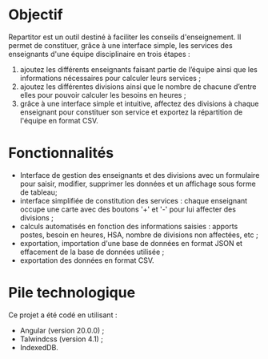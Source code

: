 # Objectif

Repartitor est un outil destiné à faciliter les conseils d'enseignement. Il permet de constituer, grâce à une interface simple, les services des enseignants d'une équipe disciplinaire en trois étapes :

1. ajoutez les différents enseignants faisant partie de l’équipe ainsi que les informations nécessaires pour calculer leurs services ;
2. ajoutez les différentes divisions ainsi que le nombre de chacune d’entre elles pour pouvoir calculer les besoins en heures ;
3. grâce à une interface simple et intuitive, affectez des divisions à chaque enseignant pour constituer son service et exportez la répartition de l'équipe en format CSV.

# Fonctionnalités

* Interface de gestion des enseignants et des divisions avec un formulaire pour saisir, modifier, supprimer les données et un affichage sous forme de tableau;
* interface simplifiée de constitution des services : chaque enseignant occupe une carte avec des boutons '+' et '-' pour lui affecter des divisions ;
* calculs automatisés en fonction des informations saisies : apports postes, besoin en heures, HSA, nombre de divisions non affectées, etc ;
* exportation, importation d'une base de données en format JSON et effacement de la base de données utilisée ;
* exportation des données en format CSV.

# Pile technologique

Ce projet a été codé en utilisant :
* Angular (version 20.0.0) ;
* Talwindcss (version 4.1) ;
* IndexedDB.
